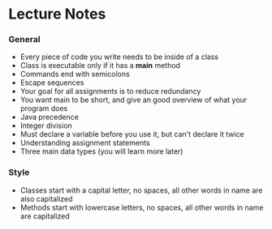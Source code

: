 # Lecture Notes
### General
* Every piece of code you write needs to be inside of a class
* Class is executable only if it has a __main__ method
* Commands end with semicolons
* Escape sequences
* Your goal for all assignments is to reduce redundancy
* You want main to be short, and give an good overview of what your program does
* Java precedence
* Integer division
* Must declare a variable before you use it, but can't declare it twice
* Understanding assignment statements
* Three main data types (you will learn more later)

### Style
  * Classes start with a capital letter, no spaces, all other words in name are also capitalized
  * Methods start with lowercase letters, no spaces, all other words in name are capitalized
